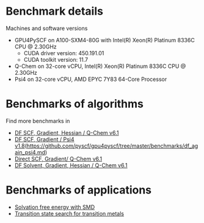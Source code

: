 # Benchmark details

Machines and software versions
- GPU4PySCF on A100-SXM4-80G with Intel(R) Xeon(R) Platinum 8336C CPU @ 2.30GHz
    - CUDA driver version: 450.191.01   
    - CUDA toolkit version: 11.7
- Q-Chem on 32-core vCPU, Intel(R) Xeon(R) Platinum 8336C CPU @ 2.30GHz
- Psi4 on 32-core vCPU, AMD EPYC 7Y83 64-Core Processor

# Benchmarks of algorithms 

Find more benchmarks in 
- [DF SCF, Gradient, Hessian / Q-Chem v6.1](https://github.com/pyscf/gpu4pyscf/tree/master/benchmarks/df_again_qchem.md)
- [DF SCF, Gradient / Psi4 v1.8]()(https://github.com/pyscf/gpu4pyscf/tree/master/benchmarks/df_again_psi4.md)
- [Direct SCF, Gradient/ Q-Chem v6.1](https://github.com/pyscf/gpu4pyscf/tree/master/benchmarks/scf_again_qchem.md)
- [DF Solvent, Gradient, Hessian / Q-Chem v6.1](https://github.com/pyscf/gpu4pyscf/tree/master/benchmarks/scf_again_qchem.md)

# Benchmarks of applications
- [Solvation free energy with SMD](https://github.com/pyscf/gpu4pyscf/tree/master/benchmarks/smd)
- [Transition state search for transition metals](https://github.com/pyscf/gpu4pyscf/tree/master/benchmarks/ts)
